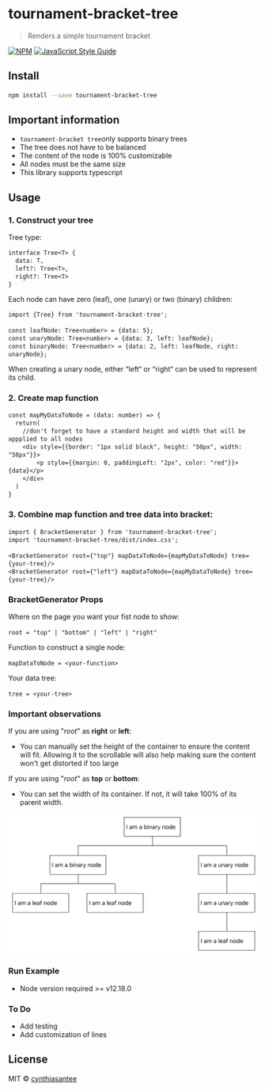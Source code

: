 # tournament-bracket-tree

> Renders a simple tournament bracket

[![NPM](https://img.shields.io/npm/v/tournament-bracket-tree.svg)](https://www.npmjs.com/package/tournament-bracket-tree) [![JavaScript Style Guide](https://img.shields.io/badge/code_style-standard-brightgreen.svg)](https://standardjs.com)

## Install

```bash
npm install --save tournament-bracket-tree
```

## Important information

* ```tournament-bracket tree```only supports binary trees
* The tree does not have to be balanced
* The content of the node is 100% customizable
* All nodes must be the same size
* This library supports typescript


## Usage
### 1. Construct your tree
Tree type: 
```tsx
interface Tree<T> {
  data: T,
  left?: Tree<T>,
  right?: Tree<T>
}
```
Each node can have zero (leaf), one (unary) or two (binary) children:
```tsx
import {Tree} from 'tournament-bracket-tree';

const leafNode: Tree<number> = {data: 5};
const unaryNode: Tree<number> = {data: 3, left: leafNode};
const binaryNode: Tree<number> = {data: 2, left: leafNode, right: unaryNode};
```
When creating a unary node, either “left“ or “right“ can be used to represent its child.
### 2. Create map function
```tsx
const mapMyDataToNode = (data: number) => {
  return(
    //don't forget to have a standard height and width that will be appplied to all nodes
    <div style={{border: "1px solid black", height: "50px", width: "50px"}}>
        <p style={{margin: 0, paddingLeft: "2px", color: "red"}}>{data}</p>
    </div>
  )
}
```

### 3. Combine map function and tree data into bracket:
```tsx
import { BracketGenerator } from 'tournament-bracket-tree';
import 'tournament-bracket-tree/dist/index.css';

<BracketGenerator root={"top"} mapDataToNode={mapMyDataToNode} tree={your-tree}/>
<BracketGenerator root={"left"} mapDataToNode={mapMyDataToNode} tree={your-tree}/>
```

### BracketGenerator Props
Where on the page you want your fist node to show:

`root = "top" | "bottom" | "left" | "right"`

Function to construct a single node:

`mapDataToNode = <your-function>`

Your data tree:

`tree = <your-tree>`


### Important observations
If you are using "<i>root</i>" as <b>right</b> or <b>left</b>:
* You can manually set the height of the container to ensure the content will fit. Allowing it to the scrollable will also help making sure the content won't get distorted if too large

If you are using "<i>root</i>" as <b>top</b> or <b>bottom</b>:
* You can set the width of its container. If not, it will take 100% of its parent width. 

![alt tag](https://github.com/cynthiasantee/tournament-bracket-tree/blob/master/src/images/basic.png?raw=true)

### Run Example
* Node version required >= v12.18.0

### To Do
* Add testing
* Add customization of lines

## License

MIT © [cynthiasantee](https://github.com/cynthiasantee)
